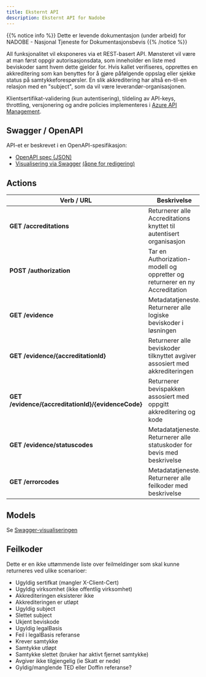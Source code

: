 ```yaml
---
title: Eksternt API
description: Eksternt API for Nadobe
---
```


{{% notice info %}}
Dette er levende dokumentasjon (under arbeid) for NADOBE - Nasjonal Tjeneste for Dokumentasjonsbevis
{{% /notice %}}

All funksjonalitet vil eksponeres via et REST-basert API. Mønsteret vil være at man først oppgir autorisasjonsdata, som inneholder en liste med beviskoder samt hvem dette gjelder for. Hvis kallet verifiseres, opprettes en akkreditering som kan benyttes for å gjøre påfølgende oppslag eller sjekke status på samtykkeforespørsler. En slik akkreditering har altså en-til-en relasjon med en "subject", som da vil være leverandør-organisasjonen.

Klientsertifikat-validering (kun autentisering), tildeling av API-keys, throttling, versjonering og andre policies implementeres i [Azure API Management](https://azure.microsoft.com/en-us/services/api-management/).

## Swagger / OpenAPI
API-et er beskrevet i en OpenAPI-spesifikasjon:

 * [OpenAPI spec (JSON)](https://bitbucket.org/bjorndl/nadobe-api/raw/master/openapi-spec.json)
 * [Visualisering via Swagger](https://generator.swagger.io/?url=https://bitbucket.org/bjorndl/nadobe-api/raw/master/openapi-spec.json) [(åpne for redigering)](https://editor.swagger.io/?url=https://bitbucket.org/bjorndl/nadobe-api/raw/master/openapi-spec.json)

## Actions
| Verb / URL | Beskrivelse | Skisse |
| ---------- | ----------- | ------ |
| **GET /accreditations**                            | Returnerer alle Accreditations knyttet til autentisert organisasjon         | [Flytskisse](https://www.lucidchart.com/publicSegments/view/34a9c7de-c5d8-40a2-961c-3b7a11c621de/image.png) / [Åpne](https://www.lucidchart.com/documents/view/794e9ce7-bd42-4a0f-ad60-bf89da0725ce) |
| **POST /authorization**                            | Tar en Authorization-modell og oppretter og returnerer en ny Accreditation  | [Flytskisse](https://www.lucidchart.com/publicSegments/view/702aaf01-91d6-4d02-bd30-0b1b2f5ef2d5/image.png) / [Åpne](https://www.lucidchart.com/documents/view/acc6ac71-025e-4ce4-91d5-2a2fd139bad7) |
| **GET /evidence**                                  | Metadatatjeneste. Returnerer alle logiske beviskoder i løsningen            | [Flytskisse](https://www.lucidchart.com/publicSegments/view/8f201b7c-1f2c-40ab-b694-01fb9314d9be/image.png) / [Åpne](https://www.lucidchart.com/documents/view/1ed694d8-38bf-4dde-a647-99efb7913c75) |
| **GET /evidence/{accreditationId}**                | Returnerer alle beviskoder tilknyttet avgiver assosiert med akkrediteringen | [Flytskisse](https://www.lucidchart.com/publicSegments/view/da0685e6-a26b-4b28-be0c-302e306119da/image.png) / [Åpne](https://www.lucidchart.com/documents/view/4c549f6e-d007-4ed3-b885-6bb93cd49b09) |
| **GET /evidence/{accreditationId}/{evidenceCode}** | Returnerer bevispakken assosiert med oppgitt akkreditering og kode          | [Flytskisse](https://www.lucidchart.com/publicSegments/view/fe69ff0a-a5fc-44b3-9c01-b311d995a117/image.png) / [Åpne](https://www.lucidchart.com/documents/view/22d64d62-a1c3-4d4e-8feb-ad823db133f3) |
| **GET /evidence/statuscodes**                      | Metadatatjeneste. Returnerer alle statuskoder for bevis med beskrivelse     | |
| **GET /errorcodes**                                | Metadatatjeneste. Returnerer alle feilkoder med beskrivelse                 | |

## Models
Se [Swagger-visualiseringen](https://generator.swagger.io/?url=https://bitbucket.org/bjorndl/nadobe-api/raw/master/openapi-spec.json)

## Feilkoder
Dette er en ikke uttømmende liste over feilmeldinger som skal kunne returneres ved ulike scenarioer:

* Ugyldig sertifkat (mangler X-Client-Cert)
* Ugyldig virksomhet (ikke offentlig virksomhet)
* Akkrediteringen eksisterer ikke
* Akkrediteringen er utløpt
* Ugyldig subject
* Slettet subject
* Ukjent beviskode
* Ugyldig legalBasis
* Feil i legalBasis referanse
* Krever samtykke
* Samtykke utløpt
* Samtykke slettet (bruker har aktivt fjernet samtykke)
* Avgiver ikke tilgjengelig (ie Skatt er nede)
* Gyldig/manglende TED eller Doffin referanse?
